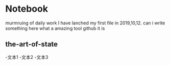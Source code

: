# Notebook
murmruing of daily work
I have lanched my first file in 2019,10,12.
can i write something here
what a amazing tool github it is
## the-art-of-state
-文本1
-文本2
-文本3
